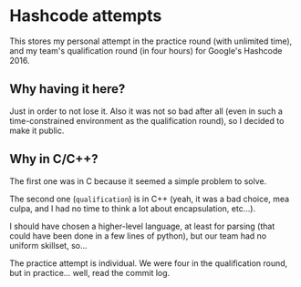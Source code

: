 # Hashcode attempts

This stores my personal attempt in the practice round (with unlimited time), and
my team's qualification round (in four hours) for Google's Hashcode 2016.

## Why having it here?

Just in order to not lose it. Also it was not so bad after all (even in such
a time-constrained environment as the qualification round), so I decided to make
it public.

## Why in C/C++?

The first one was in C because it seemed a simple problem to solve.

The second one (`qualification`) is in C++ (yeah, it was a bad choice, mea
culpa, and I had no time to think a lot about encapsulation, etc...).

I should have chosen a higher-level language, at least for parsing (that could
have been done in a few lines of python), but our team had no uniform skillset,
so...

The practice attempt is individual. We were four in the qualification round, but
in practice... well, read the commit log.
